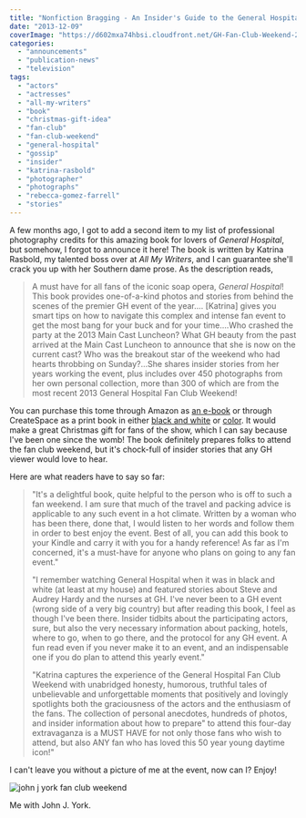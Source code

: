 ```yaml
---
title: "Nonfiction Bragging - An Insider's Guide to the General Hospital Fan Club Weekend"
date: "2013-12-09"
coverImage: "https://d602mxa74hbsi.cloudfront.net/GH-Fan-Club-Weekend-2013.jpg"
categories: 
  - "announcements"
  - "publication-news"
  - "television"
tags: 
  - "actors"
  - "actresses"
  - "all-my-writers"
  - "book"
  - "christmas-gift-idea"
  - "fan-club"
  - "fan-club-weekend"
  - "general-hospital"
  - "gossip"
  - "insider"
  - "katrina-rasbold"
  - "photographer"
  - "photographs"
  - "rebecca-gomez-farrell"
  - "stories"
---
```


A few months ago, I got to add a second item to my list of professional photography credits for this amazing book for lovers of _General Hospital_, but somehow, I forgot to announce it here! The book is written by Katrina Rasbold, my talented boss over at _All My Writers_, and I can guarantee she'll crack you up with her Southern dame prose. As the description reads,

> A must have for all fans of the iconic soap opera, _General Hospital_! This book provides one-of-a-kind photos and stories from behind the scenes of the premier GH event of the year.... \[Katrina\] gives you smart tips on how to navigate this complex and intense fan event to get the most bang for your buck and for your time....Who crashed the party at the 2013 Main Cast Luncheon? What GH beauty from the past arrived at the Main Cast Luncheon to announce that she is now on the current cast? Who was the breakout star of the weekend who had hearts throbbing on Sunday?...She shares insider stories from her years working the event, plus includes over 450 photographs from her own personal collection, more than 300 of which are from the most recent 2013 General Hospital Fan Club Weekend!

You can purchase this tome through Amazon as [an e-book](http://www.amazon.com/Insiders-General-Hospital-Weekend-ebook/dp/B00DW1DPU6/ref=sr_1_2_bnp_1_kin?ie=UTF8&qid=1379451254&sr=8-2&keywords=katrina+rasbold "E-Book Buy Link") or through CreateSpace as a print book in either [black and white](https://www.createspace.com/4369841 "Black and White Print Buy Link") or [color](https://www.createspace.com/4422674 "Color Buy Link"). It would make a great Christmas gift for fans of the show, which I can say because I've been one since the womb! The book definitely prepares folks to attend the fan club weekend, but it's chock-full of insider stories that any GH viewer would love to hear.

Here are what readers have to say so far:

> "It's a delightful book, quite helpful to the person who is off to such a fan weekend. I am sure that much of the travel and packing advice is applicable to any such event in a hot climate. Written by a woman who has been there, done that, I would listen to her words and follow them in order to best enjoy the event. Best of all, you can add this book to your Kindle and carry it with you for a handy reference! As far as I'm concerned, it's a must-have for anyone who plans on going to any fan event."
> 
> "I remember watching General Hospital when it was in black and white (at least at my house) and featured stories about Steve and Audrey Hardy and the nurses at GH. I've never been to a GH event (wrong side of a very big country) but after reading this book, I feel as though I've been there. Insider tidbits about the participating actors, sure, but also the very necessary information about packing, hotels, where to go, when to go there, and the protocol for any GH event. A fun read even if you never make it to an event, and an indispensable one if you do plan to attend this yearly event."
> 
> "Katrina captures the experience of the General Hospital Fan Club Weekend with unabridged honesty, humorous, truthful tales of unbelievable and unforgettable moments that positively and lovingly spotlights both the graciousness of the actors and the enthusiasm of the fans. The collection of personal anecdotes, hundreds of photos, and insider information about how to prepare" to attend this four-day extravaganza is a MUST HAVE for not only those fans who wish to attend, but also ANY fan who has loved this 50 year young daytime icon!"

I can't leave you without a picture of me at the event, now can I? Enjoy!

![john j york fan club weekend](https://d602mxa74hbsi.cloudfront.net/2013_Main_Event243.JPG)

Me with John J. York.
